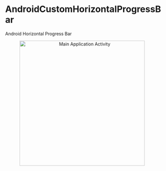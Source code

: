 AndroidCustomHorizontalProgressBar
==================================

Android Horizontal Progress Bar

<center>
<img alt="Main Application Activity" src="https://github.com/ManolescuSebastian/AndroidCustomHorizontalProgressBar/blob/master/app/Screenshots/screenshot_horizontal_progress.png" height="400px" />&nbsp;&nbsp;&nbsp;</center>
